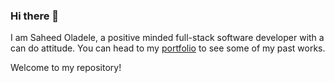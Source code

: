 ### Hi there 👋

I am Saheed Oladele, a positive minded full-stack software developer with a can do attitude. You can head to my [portfolio](https://saheedoladele.com) to see some of my past works.

Welcome to my repository! 

<!--
**suretrust/suretrust** is a ✨ _special_ ✨ repository because its `README.md` (this file) appears on your GitHub profile.

Here are some ideas to get you started:

- 🔭 I’m currently working on ...
- 🌱 I’m currently learning ...
- 👯 I’m looking to collaborate on ...
- 🤔 I’m looking for help with ...
- 💬 Ask me about ...
- 📫 How to reach me: ...
- 😄 Pronouns: ...
- ⚡ Fun fact: ...
-->
